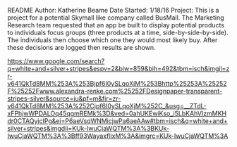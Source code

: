 README
Author: Katherine Beame
Date Started: 1/18/16
Project: This is a project for a potential Skymall like company called BusMall. The Marketing Research team requested that an app be built to display potential products to individuals focus groups (three products at a time, side-by-side-by-side). The individuals then choose which one they would most likely buy. After these decisions are logged then results are shown.


https://www.google.com/search?q=white+and+silver+stripes&espv=2&biw=859&bih=492&tbm=isch&imgil=zr-v641QkTd8MM%253A%253Bjpf6I0ySLqoXjM%253Bhttp%25253A%25252F%25252Fwww.alexandra-renke.com%25252FDesignpaper-transparent-stripes-silver&source=iu&pf=m&fir=zr-v641QkTd8MM%253A%252Cjpf6I0ySLqoXjM%252C_&usg=__ZTdL-xFPhjwWPDALOq45qgmREMk%3D&ved=0ahUKEwiKso_i5LbKAhVIzmMKHdr0CTAQyjcIPg&ei=P6aeVsqWNMicjwPa6aeAAw#tbm=isch&q=white+and+silver+stripes&imgdii=KUk-IwuCjaWQTM%3A%3BKUk-IwuCjaWQTM%3A%3Bff93WayaxflixM%3A&imgrc=KUk-IwuCjaWQTM%3A

